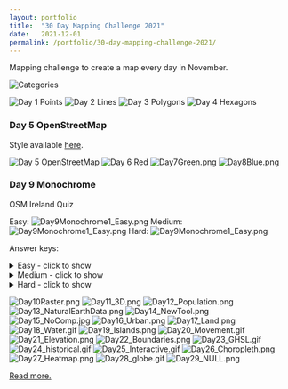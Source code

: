 ```yaml
---
layout: portfolio
title:  "30 Day Mapping Challenge 2021"
date:   2021-12-01
permalink: /portfolio/30-day-mapping-challenge-2021/
---
```


Mapping challenge to create a map every day in November.

![Categories](/assets/30-day-map-challenge-2021/announcement.PNG)

![Day 1 Points](/assets/30-day-map-challenge-2021/Day1Points.png)
![Day 2 Lines](/assets/30-day-map-challenge-2021/Day2Lines.png)
![Day 3 Polygons](/assets/30-day-map-challenge-2021/Day3Polygons.png)
![Day 4 Hexagons](/assets/30-day-map-challenge-2021/Day4Hexagons.png)

### Day 5 OpenStreetMap

Style available [here](https://github.com/HeikkiVesanto/QGIS_OSM_Styles).

![Day 5 OpenStreetMap](/assets/30-day-map-challenge-2021/Day5OpenStreetMap.png)
![Day 6 Red](/assets/30-day-map-challenge-2021/Day6Red.png)
![Day7Green.png](/assets/30-day-map-challenge-2021/Day7Green.png)
![Day8Blue.png](/assets/30-day-map-challenge-2021/Day8Blue.png)
### Day 9 Monochrome

OSM Ireland Quiz

Easy:
![Day9Monochrome1_Easy.png](/assets/30-day-map-challenge-2021/Day9Monochrome1_Easy.png)
Medium:
![Day9Monochrome1_Easy.png](/assets/30-day-map-challenge-2021/Day9Monochrome1_Medium.png)
Hard:
![Day9Monochrome1_Easy.png](/assets/30-day-map-challenge-2021/Day9Monochrome1_Hard.png)

Answer keys:
<details> 
  <summary>Easy - click to show</summary>
A - Galway
B - Maynooth
C - Belfast
D - Derry/Londonderry
E - Dublin
F - Kilkenny
G - Cork
H - Limerick
I - Wexford
</details>
<details> 
  <summary>Medium - click to show</summary>
A - Waterford
B - Cobh
C - Westport
D - Letterkenny
E - Tralee
F - Newry
G - Downpatrick
H - Portlaoise
I - Sligo
</details>
<details> 
  <summary>Hard - click to show</summary>
A - Armagh
B - Drogheda
C - Tallagh
D - Killarney
E - Cashel
F - Celbridge
G - Carlow
H - Nenagh
I - Howth
</details>

![Day10Raster.png](/assets/30-day-map-challenge-2021/Day10Raster.png)
![Day11_3D.png](/assets/30-day-map-challenge-2021/Day11_3D.png)
![Day12_Population.png](/assets/30-day-map-challenge-2021/Day12_Population.png)
![Day13_NaturalEarthData.png](/assets/30-day-map-challenge-2021/Day13_NaturalEarthData.png)
![Day14_NewTool.png](/assets/30-day-map-challenge-2021/Day14_NewTool.png)
![Day15_NoComp.jpg](/assets/30-day-map-challenge-2021/Day15_NoComp.jpg)
![Day16_Urban.png](/assets/30-day-map-challenge-2021/Day16_Urban.png)
![Day17_Land.png](/assets/30-day-map-challenge-2021/Day17_Land.png)
![Day18_Water.gif](/assets/30-day-map-challenge-2021/Day18_Water.gif)
![Day19_Islands.png](/assets/30-day-map-challenge-2021/Day19_Islands.png)
![Day20_Movement.gif](/assets/30-day-map-challenge-2021/Day20_Movement.gif)
![Day21_Elevation.png](/assets/30-day-map-challenge-2021/Day21_Elevation.png)
![Day22_Boundaries.png](/assets/30-day-map-challenge-2021/Day22_Boundaries.png)
![Day23_GHSL.gif](/assets/30-day-map-challenge-2021/Day23_GHSL.gif)
![Day24_historical.gif](/assets/30-day-map-challenge-2021/Day24_historical.gif)
![Day25_Interactive.gif](/assets/30-day-map-challenge-2021/Day25_Interactive.gif)
![Day26_Choropleth.png](/assets/30-day-map-challenge-2021/Day26_Choropleth.png)
![Day27_Heatmap.png](/assets/30-day-map-challenge-2021/Day27_Heatmap.png)
![Day28_globe.gif](/assets/30-day-map-challenge-2021/Day28_globe.gif)
![Day29_NULL.png](/assets/30-day-map-challenge-2021/Day29_NULL.png)

[Read more.](https://gisforthought.com/2021/11/30/30-day-map-challenge-2021)